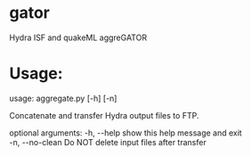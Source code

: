 gator
=====

Hydra ISF and quakeML aggreGATOR

Usage:
=====
usage: aggregate.py [-h] [-n]

Concatenate and transfer Hydra output files to FTP.

optional arguments:
  -h, --help      show this help message and exit<br/>
  -n, --no-clean  Do NOT delete input files after transfer

